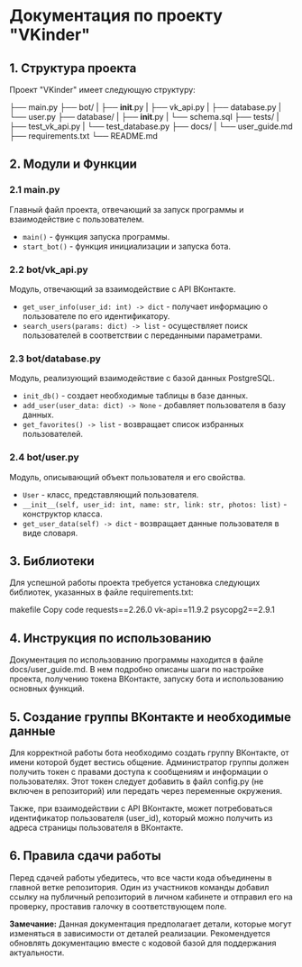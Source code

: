 # Документация по проекту "VKinder"

## 1. Структура проекта
Проект "VKinder" имеет следующую структуру:

├── main.py
├── bot/
|   ├── __init__.py
|   ├── vk_api.py
|   ├── database.py
|   └── user.py
├── database/
|   ├── __init__.py
|   └── schema.sql
├── tests/
|   ├── test_vk_api.py
|   └── test_database.py
├── docs/
|   └── user_guide.md
├── requirements.txt
└── README.md

## 2. Модули и Функции

### 2.1 main.py
Главный файл проекта, отвечающий за запуск программы и взаимодействие с пользователем.

- `main()` - функция запуска программы.
- `start_bot()` - функция инициализации и запуска бота.

### 2.2 bot/vk_api.py
Модуль, отвечающий за взаимодействие с API ВКонтакте.

- `get_user_info(user_id: int) -> dict` - получает информацию о пользователе по его идентификатору.
- `search_users(params: dict) -> list` - осуществляет поиск пользователей в соответствии с переданными параметрами.

### 2.3 bot/database.py
Модуль, реализующий взаимодействие с базой данных PostgreSQL.

- `init_db()` - создает необходимые таблицы в базе данных.
- `add_user(user_data: dict) -> None` - добавляет пользователя в базу данных.
- `get_favorites() -> list` - возвращает список избранных пользователей.

### 2.4 bot/user.py
Модуль, описывающий объект пользователя и его свойства.

- `User` - класс, представляющий пользователя.
- `__init__(self, user_id: int, name: str, link: str, photos: list)` - конструктор класса.
- `get_user_data(self) -> dict` - возвращает данные пользователя в виде словаря.

## 3. Библиотеки
Для успешной работы проекта требуется установка следующих библиотек, указанных в файле requirements.txt:

makefile
Copy code
requests==2.26.0
vk-api==11.9.2
psycopg2==2.9.1
## 4. Инструкция по использованию
Документация по использованию программы находится в файле docs/user_guide.md. В нем подробно описаны шаги по настройке проекта, получению токена ВКонтакте, запуску бота и использованию основных функций.

## 5. Создание группы ВКонтакте и необходимые данные
Для корректной работы бота необходимо создать группу ВКонтакте, от имени которой будет вестись общение. Администратор группы должен получить токен с правами доступа к сообщениям и информации о пользователях. Этот токен следует добавить в файл config.py (не включен в репозиторий) или передать через переменные окружения.

Также, при взаимодействии с API ВКонтакте, может потребоваться идентификатор пользователя (user_id), который можно получить из адреса страницы пользователя в ВКонтакте.

## 6. Правила сдачи работы
Перед сдачей работы убедитесь, что все части кода объединены в главной ветке репозитория. Один из участников команды добавил ссылку на публичный репозиторий в личном кабинете и отправил его на проверку, проставив галочку в соответствующем поле.

**Замечание:** Данная документация предполагает детали, которые могут изменяться в зависимости от деталей реализации. Рекомендуется обновлять документацию вместе с кодовой базой для поддержания актуальности.